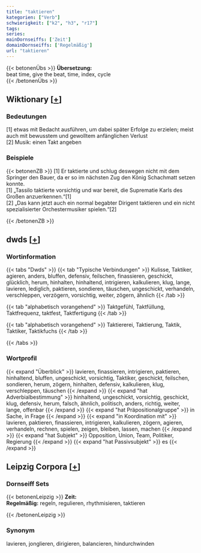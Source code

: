 ```yaml
---
title: "taktieren"
kategorien: ["Verb"]
schwierigkeit: ["k2", "h3", "r17"]
tags:
series:
mainDornseiffs: ['Zeit']
domainDornseiffs: ['Regelmäßig']
url: "taktieren"
---
```


{{< betonenÜbs >}}
**Übersetzung:**  
beat time, give the beat, time, index, cycle  
{{< /betonenÜbs >}}

## Wiktionary [[+](https://de.wiktionary.org/wiki/taktieren)]

### Bedeutungen
[1] etwas mit Bedacht ausführen, um dabei später Erfolge zu erzielen; meist auch mit bewusstem und gewolltem anfänglichen Verlust  
[2] Musik: einen Takt angeben  

### Beispiele
{{< betonenZB >}}
[1] Er taktierte und schlug deswegen nicht mit dem Springer den Bauer, da er so im nächsten Zug den König Schachmatt setzen konnte.  
[1] „Tassilo taktierte vorsichtig und war bereit, die Suprematie Karls des Großen anzuerkennen.“[1]  
[2] „Das kann jetzt auch ein normal begabter Dirigent taktieren und ein nicht spezialisierter Orchestermusiker spielen.“[2]  

{{< /betonenZB >}}


## dwds [[+](https://www.dwds.de/wb/taktieren)]

### Wortinformation
{{< tabs "Dwds" >}}
{{< tab "Typische Verbindungen" >}}
Kulisse, Taktiker, agieren, anders, bluffen, defensiv, feilschen, finassieren, geschickt, glücklich, herum, hinhalten, hinhaltend, intrigieren, kalkulieren, klug, lange, lavieren, lediglich, paktieren, sondieren, täuschen, ungeschickt, verhandeln, verschleppen, verzögern, vorsichtig, weiter, zögern, ähnlich
{{< /tab >}}

{{< tab "alphabetisch vorangehend" >}}
Taktgefühl, Taktfüllung, Taktfrequenz, taktfest, Taktfertigung
{{< /tab >}}

{{< tab "alphabetisch vorangehend" >}}
Taktiererei, Taktierung, Taktik, Taktiker, Taktikfuchs
{{< /tab >}}

{{< /tabs >}}

### Wortprofil
{{< expand "Überblick" >}} lavieren, finassieren, intrigieren, paktieren, hinhaltend, bluffen, ungeschickt, vorsichtig, Taktiker, geschickt, feilschen, sondieren, herum, zögern, hinhalten, defensiv, kalkulieren, klug, verschleppen, täuschen {{< /expand >}}
{{< expand "hat Adverbialbestimmung" >}} hinhaltend, ungeschickt, vorsichtig, geschickt, klug, defensiv, herum, falsch, ähnlich, politisch, anders, richtig, weiter, lange, offenbar {{< /expand >}}
{{< expand "hat Präpositionalgruppe" >}} in Sache, in Frage {{< /expand >}}
{{< expand "in Koordination mit" >}} lavieren, paktieren, finassieren, intrigieren, kalkulieren, zögern, agieren, verhandeln, rechnen, spielen, zeigen, bleiben, lassen, machen {{< /expand >}}
{{< expand "hat Subjekt" >}} Opposition, Union, Team, Politiker, Regierung {{< /expand >}}
{{< expand "hat Passivsubjekt" >}} es {{< /expand >}}

## Leipzig Corpora [[+](https://corpora.uni-leipzig.de/en/res?word=taktieren&corpusId=deu_newscrawl-public_2018)]

### Dornseiff Sets
{{< betonenLeipzig >}}
**Zeit:**  
**Regelmäßig:** regeln, regulieren, rhythmisieren, taktieren  

{{< /betonenLeipzig >}}

### Synonym
lavieren, jonglieren, dirigieren, balancieren, hindurchwinden

